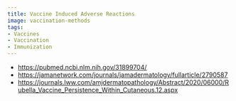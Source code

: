 ```yaml
---
title: Vaccine Induced Adverse Reactions
image: vaccination-methods
tags:
- Vaccines
- Vaccination
- Immunization
---
```


- https://pubmed.ncbi.nlm.nih.gov/31899704/
- https://jamanetwork.com/journals/jamadermatology/fullarticle/2790587
- https://journals.lww.com/amjdermatopathology/Abstract/2020/06000/Rubella_Vaccine_Persistence_Within_Cutaneous.12.aspx

[^1]: **Title:** []()<br>
**Publication:** []()<br>
**Archive:** [archive]()
